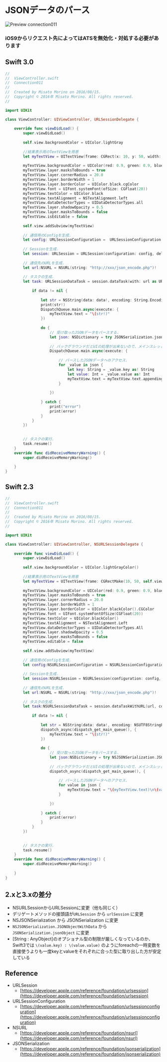 # JSONデータのパース

![Preview connection011](./img/Connection011.png)

### iOS9からリクエスト先によってはATSを無効化・対処する必要があります

## Swift 3.0

```swift
//
//  ViewController.swift
//  Connection011
//
//  Created by Misato Morino on 2016/08/15.
//  Copyright © 2016年 Misato Morino. All rights reserved.
//

import UIKit

class ViewController: UIViewController, URLSessionDelegate {
    
    override func viewDidLoad() {
        super.viewDidLoad()
        
        self.view.backgroundColor = UIColor.lightGray
        
        //結果表示用のTextViewを用意
        let myTextView = UITextView(frame: CGRect(x: 10, y: 50, width: self.view.frame.width - 20, height: 500))
        
        myTextView.backgroundColor = UIColor(red: 0.9, green: 0.9, blue: 1, alpha: 1.0)
        myTextView.layer.masksToBounds = true
        myTextView.layer.cornerRadius = 20.0
        myTextView.layer.borderWidth = 1
        myTextView.layer.borderColor = UIColor.black.cgColor
        myTextView.font = UIFont.systemFont(ofSize: CGFloat(20))
        myTextView.textColor = UIColor.black
        myTextView.textAlignment = NSTextAlignment.left
        myTextView.dataDetectorTypes = UIDataDetectorTypes.all
        myTextView.layer.shadowOpacity = 0.5
        myTextView.layer.masksToBounds = false
        myTextView.isEditable = false
        
        self.view.addSubview(myTextView)
        
        // 通信用のConfigを生成.
        let config: URLSessionConfiguration =  URLSessionConfiguration.default
        
        // Sessionを生成.
        let session: URLSession = URLSession(configuration: config, delegate: self, delegateQueue: nil)
        
        // 通信先のURLを生成.
        let url:NSURL = NSURL(string: "http://xxx/json_encode.php")!
        
        // タスクの生成.
        let task: URLSessionDataTask = session.dataTask(with: url as URL, completionHandler: { (data, response, err) -> Void in
            
            if data != nil {
                
                let str = NSString(data: data!, encoding: String.Encoding.utf8.rawValue)
                print(str!)
                DispatchQueue.main.async(execute: {
                    myTextView.text = "\(str!)"
                })
                
                do {
                    // 受け取ったJSONデータをパースする.
                    let json: NSDictionary = try JSONSerialization.jsonObject(with: data!, options: JSONSerialization.ReadingOptions.allowFragments) as! NSDictionary
                    
                    // バックグラウンドだとUIの処理が出来ないので、メインスレッドでUIの処理を行わせる.
                    DispatchQueue.main.async(execute: {
                        
                        // パースしたJSONデータへのアクセス.
                        for _value in json {
                            let key: String = _value.key as! String
                            let value: Int = _value.value as! Int
                            myTextView.text = myTextView.text.appending("\n\(key) : \(value)")
                        }
                        
                    })
                    
                } catch {
                    print("error")
                    print(error)
                }
            }
        })
        
        
        // タスクの実行.
        task.resume()
    }
    override func didReceiveMemoryWarning() {
        super.didReceiveMemoryWarning()
        
    }
}
```

## Swift 2.3

```swift
//
//  ViewController.swift
//  Connection011
//
//  Created by Misato Morino on 2016/08/15.
//  Copyright © 2016年 Misato Morino. All rights reserved.
//

import UIKit

class ViewController: UIViewController, NSURLSessionDelegate {
    
    override func viewDidLoad() {
        super.viewDidLoad()
        
        self.view.backgroundColor = UIColor.lightGrayColor()
        
        //結果表示用のTextViewを用意
        let myTextView = UITextView(frame: CGRectMake(10, 50, self.view.frame.width - 20, 500))
        
        myTextView.backgroundColor = UIColor(red: 0.9, green: 0.9, blue: 1, alpha: 1.0)
        myTextView.layer.masksToBounds = true
        myTextView.layer.cornerRadius = 20.0
        myTextView.layer.borderWidth = 1
        myTextView.layer.borderColor = UIColor.blackColor().CGColor
        myTextView.font = UIFont.systemFontOfSize(CGFloat(20))
        myTextView.textColor = UIColor.blackColor()
        myTextView.textAlignment = NSTextAlignment.Left
        myTextView.dataDetectorTypes = UIDataDetectorTypes.All
        myTextView.layer.shadowOpacity = 0.5
        myTextView.layer.masksToBounds = false
        myTextView.editable = false
        
        self.view.addSubview(myTextView)
        
        // 通信用のConfigを生成.
        let config:NSURLSessionConfiguration = NSURLSessionConfiguration.defaultSessionConfiguration()
        
        // Sessionを生成.
        let session:NSURLSession = NSURLSession(configuration: config, delegate: self, delegateQueue: nil)
        
        // 通信先のURLを生成.
        let url:NSURL = NSURL(string: "http://xxx/json_encode.php")!
        
        // タスクの生成.
        let task:NSURLSessionDataTask = session.dataTaskWithURL(url, completionHandler: { (data, response, err) -> Void in
            
            if data != nil {
                
                let str = NSString(data: data!, encoding: NSUTF8StringEncoding)
                dispatch_async(dispatch_get_main_queue(), {
                    myTextView.text = "\(str!)"
                })
                
                do { 
                    // 受け取ったJSONデータをパースする.
                    let json:NSDictionary = try NSJSONSerialization.JSONObjectWithData(data!, options: NSJSONReadingOptions.AllowFragments) as! NSDictionary
                    
                    // バックグラウンドだとUIの処理が出来ないので、メインスレッドでUIの処理を行わせる.
                    dispatch_async(dispatch_get_main_queue(), {
                        
                        // パースしたJSONデータへのアクセス.
                        for value in json {
                            myTextView.text = "\(myTextView.text)\n\(value.key) : \(value.value)"
                        }
                        
                    })
                    
                } catch {
                    print(error)
                }
            }
        })
            
        
        // タスクの実行.
        task.resume()
    }
    override func didReceiveMemoryWarning() {
        super.didReceiveMemoryWarning()
        
    }
}
```

## 2.xと3.xの差分

* NSURLSessionからURLSessionに変更（他も同じく）
* デリゲートメソッドの接頭語が```URLSession``` から ```urlSession``` に変更
* NSJSONSerialization から JSONSerialization に変更
* ```NSJSONSerialization.JSONObjectWithData``` から ```JSONSerialization.jsonObject``` に変更
* [String : AnyObject]のオプショナル型の制限が厳しくなっているのか、Swift3では ```\(value.key) : \(value.value)``` のようにforeachの一時変数を直接使うよりも一度keyとvalueをそれぞれに合った型に取り出した方が安定している

## Reference

* URLSession
	* [https://developer.apple.com/reference/foundation/urlsession](https://developer.apple.com/reference/foundation/urlsession)
* URLSessionConfiguration
    * [https://developer.apple.com/reference/foundation/urlsessionconfiguration](https://developer.apple.com/reference/foundation/urlsessionconfiguration)
* NSURL
    * [https://developer.apple.com/reference/foundation/nsurl](https://developer.apple.com/reference/foundation/nsurl)
* JSONSerialization
    * [https://developer.apple.com/reference/foundation/jsonserialization](https://developer.apple.com/reference/foundation/jsonserialization)
